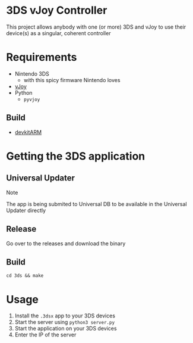 # 3DS vJoy Controller
This project allows anybody with one (or more) 3DS and vJoy to use their device(s) as a singular, coherent controller
# Requirements
- Nintendo 3DS
  - with this spicy firmware Nintendo loves
- [vJoy](https://github.com/shauleiz/vJoy)
- Python
  - `pyvjoy`
## Build
- [devkitARM](https://devkitpro.org/wiki/Getting_Started)
# Getting the 3DS application
## Universal Updater
> [!NOTE]  
> The app is being submited to Universal DB to be available in the Universal Updater directly

## Release
Go over to the releases and download the binary
## Build
`cd 3ds && make`
# Usage
1. Install the `.3dsx` app to your 3DS devices
2. Start the server using `python3 server.py`
3. Start the application on your 3DS devices
4. Enter the IP of the server
